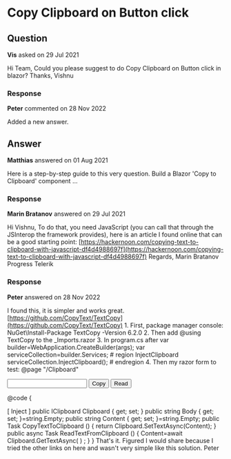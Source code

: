 # Copy Clipboard on Button click

## Question

**Vis** asked on 29 Jul 2021

Hi Team, Could you please suggest to do Copy Clipboard on Button click in blazor? Thanks, Vishnu

### Response

**Peter** commented on 28 Nov 2022

Added a new answer.

## Answer

**Matthias** answered on 01 Aug 2021

Here is a step-by-step guide to this very question. Build a Blazor 'Copy to Clipboard' component ...

### Response

**Marin Bratanov** answered on 29 Jul 2021

Hi Vishnu, To do that, you need JavaScript (you can call that through the JSInterop the framework provides), here is an article I found online that can be a good starting point: [https://hackernoon.com/copying-text-to-clipboard-with-javascript-df4d4988697f](https://hackernoon.com/copying-text-to-clipboard-with-javascript-df4d4988697f) Regards, Marin Bratanov Progress Telerik

### Response

**Peter** answered on 28 Nov 2022

I found this, it is simpler and works great. [https://github.com/CopyText/TextCopy](https://github.com/CopyText/TextCopy) 1. First, package manager console: NuGet\Install-Package TextCopy -Version 6.2.0 2. Then add @using TextCopy to the _Imports.razor 3. In program.cs after var builder=WebApplication.CreateBuilder(args); var serviceCollection=builder.Services; # region InjectClipboard serviceCollection.InjectClipboard(); # endregion 4. Then my razor form to test: @page "/Clipboard" <div class="card">
<div class="card-body border-dark">
<input @bind="Content" />
<button type="button" class="btn btn-primary" @onclick="CopyTextToClipboard">Copy</button>
<button type="button" class="btn btn-primary" @onclick="ReadTextFromClipboard">Read</button>
</div>
</div>

@code {

[ Inject ] public IClipboard Clipboard { get; set; } public string Body { get; set; }=string.Empty; public string Content { get; set; }=string.Empty; public Task CopyTextToClipboard () { return Clipboard.SetTextAsync(Content);
} public async Task ReadTextFromClipboard () {
Content=await Clipboard.GetTextAsync( ) ;
}
} That's it. Figured I would share because I tried the other links on here and wasn't very simple like this solution. Peter
